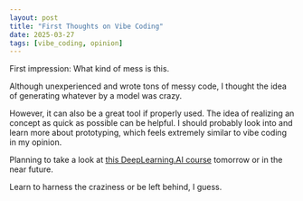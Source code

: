 ```yaml
---
layout: post
title: "First Thoughts on Vibe Coding"
date: 2025-03-27
tags: [vibe_coding, opinion]
---
```


First impression: What kind of mess is this.

Although unexperienced and wrote tons of messy code, I thought the idea of generating whatever by a model was crazy.

However, it can also be a great tool if properly used. The idea of realizing an concept as quick as possible can be helpful. I should probably look into and learn more about prototyping, which feels extremely similar to vibe coding in my opinion.

Planning to take a look at [this DeepLearning.AI course](https://www.deeplearning.ai/short-courses/vibe-coding-101-with-replit) tomorrow or in the near future.

Learn to harness the craziness or be left behind, I guess.